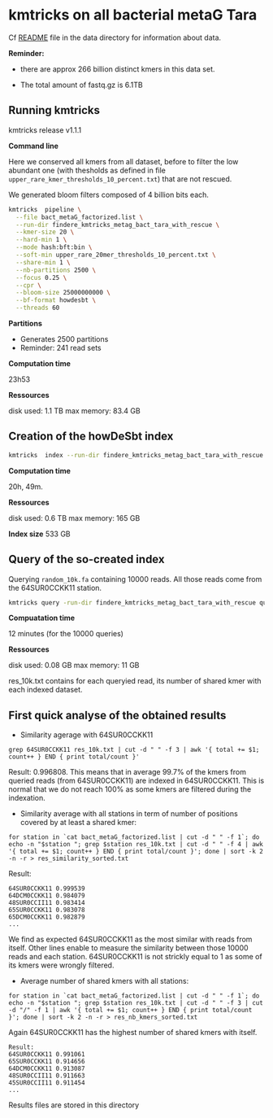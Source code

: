 # kmtricks on all bacterial metaG Tara



Cf [README](../data/README.md) file in the data directory for information about data. 

**Reminder:** 

- there are approx 266 billion distinct kmers in this data set. 

- The total amount of fastq.gz is 6.1TB

## Running kmtricks

kmtricks release v1.1.1

**Command line**

Here we conserved all kmers from all dataset, before to filter the low abundant one (with thesholds as defined in file `upper_rare_kmer_thresholds_10_percent.txt`) that are not rescued.

We generated bloom filters composed of 4 billion bits each. 

```bash
kmtricks  pipeline \
  --file bact_metaG_factorized.list \
  --run-dir findere_kmtricks_metag_bact_tara_with_rescue \
  --kmer-size 20 \
  --hard-min 1 \
  --mode hash:bft:bin \
  --soft-min upper_rare_20mer_thresholds_10_percent.txt \
  --share-min 1 \
  --nb-partitions 2500 \
  --focus 0.25 \
  --cpr \
  --bloom-size 25000000000 \
  --bf-format howdesbt \
  --threads 60
```



**Partitions**

- Generates 2500 partitions
- Reminder: 241 read sets

**Computation time**

23h53  

**Ressources** 

disk used: 1.1 TB 
max memory:  83.4 GB

## Creation of the howDeSbt index

```bash
kmtricks  index --run-dir findere_kmtricks_metag_bact_tara_with_rescue --cull2 --wbits 10000000:20000000 --howde
```
**Computation time**

20h, 49m. 

**Ressources** 

disk used: 0.6 TB 
max memory:  165 GB

**Index size**
533 GB


## Query of the so-created index
Querying `random_10k.fa` containing 10000 reads. All those reads come from the 64SUR0CCKK11 station.
```bash
kmtricks query -run-dir findere_kmtricks_metag_bact_tara_with_rescue query random_10k.fa --output res_10k.txt -z 2
```
**Compuatation time**

12 minutes (for the 10000 queries)

**Ressources**

disk used: 0.08 GB
max memory: 11 GB


res_10k.txt contains for each queryied read, its number of shared kmer with each indexed dataset.

## First quick analyse of the obtained results
* Similarity agerage with 64SUR0CCKK11
```
grep 64SUR0CCKK11 res_10k.txt | cut -d " " -f 3 | awk '{ total += $1; count++ } END { print total/count }'
```
Result: 0.996808. This means that in average 99.7% of the kmers from queried reads (from 64SUR0CCKK11) are indexed in 64SUR0CCKK11. This is normal that we do not reach 100% as some kmers are filtered during the indexation.


* Similarity average with all stations in term of number of positions covered by at least a shared kmer:
```
for station in `cat bact_metaG_factorized.list | cut -d " " -f 1`; do echo -n "$station "; grep $station res_10k.txt | cut -d " " -f 4 | awk '{ total += $1; count++ } END { print total/count }'; done | sort -k 2 -n -r > res_similarity_sorted.txt
```
Result:
```
64SUR0CCKK11 0.999539
64DCM0CCKK11 0.984079
48SUR0CCII11 0.983414
65SUR0CCKK11 0.983078
65DCM0CCKK11 0.982879
...
```
We find as expected 64SUR0CCKK11 as the most similar with reads from itself. Other lines enable to measure the similarity between those 10000 reads and each station. 64SUR0CCKK11 is not strickly equal to 1 as some of its kmers were wrongly filtered. 


* Average number of shared kmers with all stations: 
```
for station in `cat bact_metaG_factorized.list | cut -d " " -f 1`; do echo -n "$station "; grep $station res_10k.txt | cut -d " " -f 3 | cut -d "/" -f 1 | awk '{ total += $1; count++ } END { print total/count }'; done | sort -k 2 -n -r > res_nb_kmers_sorted.txt
```
Again 64SUR0CCKK11 has the highest number of shared kmers with itself. 
```
Result:
64SUR0CCKK11 0.991061
65SUR0CCKK11 0.914656
64DCM0CCKK11 0.913087
48SUR0CCII11 0.911663
45SUR0CCII11 0.911454
...
```

Results files are stored in this directory
